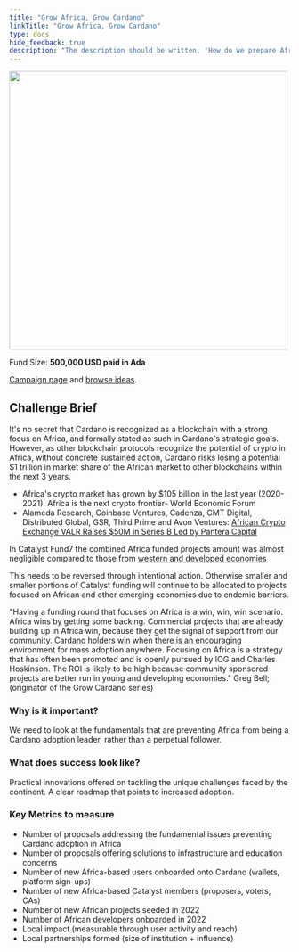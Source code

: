 ```yaml
---
title: "Grow Africa, Grow Cardano"
linkTitle: "Grow Africa, Grow Cardano"
type: docs
hide_feedback: true
description: "The description should be written, 'How do we prepare Africa for a future of wide-scale Cardano adoption? How do we continue to seed and grow adoption in 2022 and beyond?'"
---
```

<img src="https://cardano.ideascale.com/community-library/accounts/93/936143/Public/04-Grow-Africa-Grow-Cardano-933cde.png" style="width:500px;height500px">

Fund Size: **500,000 USD paid in Ada**

[Campaign page](https://cardano.ideascale.com/c/campaigns/26600/about) and [browse ideas](https://cardano.ideascale.com/c/campaigns/26600/stage/stage-insightsharinge008b0/ideas/unspecified).

## Challenge Brief
It's no secret that Cardano is recognized as a blockchain with a strong focus on Africa, and formally stated as such in Cardano's strategic goals. However, as other blockchain protocols recognize the potential of crypto in Africa, without concrete sustained action, Cardano risks losing a potential $1 trillion in market share of the African market to other blockchains within the next 3 years.

- Africa's crypto market has grown by $105 billion in the last year (2020-2021). Africa is the next crypto frontier- World Economic Forum
- Alameda Research, Coinbase Ventures, Cadenza, CMT Digital, Distributed Global, GSR, Third Prime and Avon Ventures: [African Crypto Exchange VALR Raises $50M in Series B Led by Pantera Capital](https://www.coindesk.com/business/2022/03/01/african-crypto-exchange-valr-raises-50m-in-series-b-led-by-pantera-capital/)

In Catalyst Fund7 the combined Africa funded projects amount was almost negligible compared to those from [western and developed economies](https://twitter.com/danny_cryptofay/status/1496078645319933954?s=20&t=Ohr06EIZW05vz_B4Fjk_JA)

This needs to be reversed through intentional action. Otherwise smaller and smaller portions of Catalyst funding will continue to be allocated to projects focused on African and other emerging economies due to endemic barriers.

"Having a funding round that focuses on Africa is a win, win, win scenario. Africa wins by getting some backing. Commercial projects that are already building up in Africa win, because they get the signal of support from our community. Cardano holders win when there is an encouraging environment for mass adoption anywhere. Focusing on Africa is a strategy that has often been promoted and is openly pursued by IOG and Charles Hoskinson. The ROI is likely to be high because community sponsored projects are better run in young and developing economies." Greg Bell; (originator of the Grow Cardano series)

### Why is it important?
We need to look at the fundamentals that are preventing Africa from being a Cardano adoption leader, rather than a perpetual follower.
### What does success look like?
Practical innovations offered on tackling the unique challenges faced by the continent. A clear roadmap that points to increased adoption.

### Key Metrics to measure
- Number of proposals addressing the fundamental issues preventing Cardano adoption in Africa 
- Number of proposals offering solutions to infrastructure and education concerns
- Number of new Africa-based users onboarded onto Cardano (wallets, platform sign-ups)
- Number of new Africa-based Catalyst members (proposers, voters, CAs)
- Number of new African projects seeded in 2022
- Number of African developers onboarded in 2022
- Local impact (measurable through user activity and reach)
- Local partnerships formed (size of institution + influence)
